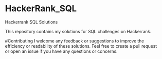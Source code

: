 # HackerRank_SQL
Hackerrank SQL Solutions

This repository contains my solutions for SQL challenges on Hackerrank.

#Contributing
I welcome any feedback or suggestions to improve the efficiency or readability of these solutions. Feel free to create a pull request or open an issue if you have any questions or concerns.
